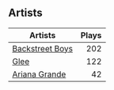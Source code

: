 ## Artists
Artists | Plays 
----- | -----: 
[Backstreet Boys](/artists/backstreet-boys-36645) | 202
[Glee](/artists/glee-30032566) | 122
[Ariana Grande](/artists/ariana-grande-678625) | 42

